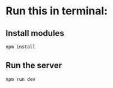 # Run this in terminal:

## Install modules
```bash
npm install
```

## Run the server
```bash
npm run dev
```